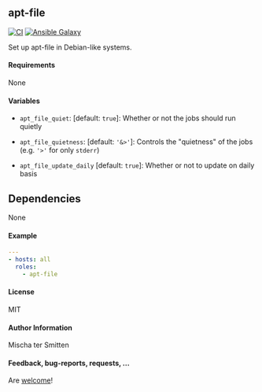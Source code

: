 ## apt-file

[![CI](https://github.com/Oefenweb/ansible-apt-file/workflows/CI/badge.svg)](https://github.com/Oefenweb/ansible-apt-file/actions?query=workflow%3ACI)
[![Ansible Galaxy](http://img.shields.io/badge/ansible--galaxy-apt--file-blue.svg)](https://galaxy.ansible.com/Oefenweb/apt_file)

Set up apt-file in Debian-like systems.

#### Requirements

None

#### Variables

* `apt_file_quiet`: [default: `true`]: Whether or not the jobs should run quietly
* `apt_file_quietness`: [default: `'&>'`]: Controls the "quietness" of the jobs (e.g. `'>'` for only `stderr`)

* `apt_file_update_daily` [default: `true`]: Whether or not to update on daily basis

## Dependencies

None

#### Example

```yaml
---
- hosts: all
  roles:
    - apt-file
```

#### License

MIT

#### Author Information

Mischa ter Smitten

#### Feedback, bug-reports, requests, ...

Are [welcome](https://github.com/Oefenweb/ansible-apt-file/issues)!

